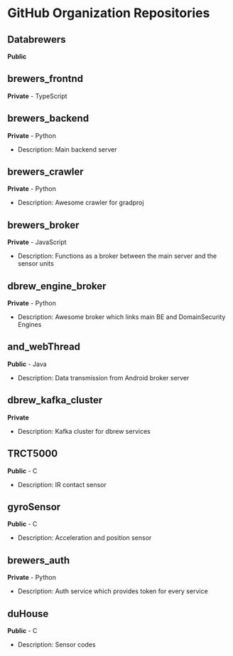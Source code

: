 # GitHub Organization Repositories

## Databrewers
**Public**

## brewers_frontnd
**Private** - TypeScript

## brewers_backend
**Private** - Python
- Description: Main backend server

## brewers_crawler
**Private** - Python
- Description: Awesome crawler for gradproj

## brewers_broker
**Private** - JavaScript
- Description: Functions as a broker between the main server and the sensor units

## dbrew_engine_broker
**Private** - Python
- Description: Awesome broker which links main BE and DomainSecurity Engines

## and_webThread
**Public** - Java
- Description: Data transmission from Android broker server

## dbrew_kafka_cluster
**Private**
- Description: Kafka cluster for dbrew services

## TRCT5000
**Public** - C
- Description: IR contact sensor

## gyroSensor
**Public** - C
- Description: Acceleration and position sensor

## brewers_auth
**Private** - Python
- Description: Auth service which provides token for every service

## duHouse
**Public** - C
- Description: Sensor codes
